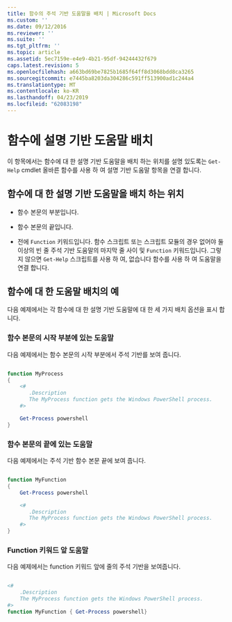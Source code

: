 ```yaml
---
title: 함수의 주석 기반 도움말을 배치 | Microsoft Docs
ms.custom: ''
ms.date: 09/12/2016
ms.reviewer: ''
ms.suite: ''
ms.tgt_pltfrm: ''
ms.topic: article
ms.assetid: 5ec7159e-e4e9-4b21-95df-94244432f679
caps.latest.revision: 5
ms.openlocfilehash: a663bd69be7825b1685f64ff8d3068bdd8ca3265
ms.sourcegitcommit: e7445ba8203da304286c591ff513900ad1c244a4
ms.translationtype: MT
ms.contentlocale: ko-KR
ms.lasthandoff: 04/23/2019
ms.locfileid: "62083198"
---
```

# <a name="placing-comment-based-help-in-functions"></a>함수에 설명 기반 도움말 배치

이 항목에서는 함수에 대 한 설명 기반 도움말을 배치 하는 위치를 설명 있도록는 `Get-Help` cmdlet 올바른 함수를 사용 하 여 설명 기반 도움말 항목을 연결 합니다.

## <a name="where-to-place-comment-based-help-for-a-function"></a>함수에 대 한 설명 기반 도움말을 배치 하는 위치

- 함수 본문의 부분입니다.

- 함수 본문의 끝입니다.

- 전에 `Function` 키워드입니다. 함수 스크립트 또는 스크립트 모듈의 경우 없어야 둘 이상의 빈 줄 주석 기반 도움말의 마지막 줄 사이 및 `Function` 키워드입니다. 그렇지 않으면 `Get-Help` 스크립트를 사용 하 여, 없습니다 함수를 사용 하 여 도움말을 연결 합니다.

## <a name="examples-of-help-placement-in-a-function"></a>함수에 대 한 도움말 배치의 예

 다음 예제에서는 각 함수에 대 한 설명 기반 도움말에 대 한 세 가지 배치 옵션을 표시 합니다.

### <a name="help-at-the-beginning-of-a-function-body"></a>함수 본문의 시작 부분에 있는 도움말

 다음 예제에서는 함수 본문의 시작 부분에서 주석 기반를 보여 줍니다.

```powershell

function MyProcess
{
    <#
       .Description
       The MyProcess function gets the Windows PowerShell process.
    #>

    Get-Process powershell
}

```

### <a name="help-at-the-end-of-a-function-body"></a>함수 본문의 끝에 있는 도움말

 다음 예제에서는 주석 기반 함수 본문 끝에 보여 줍니다.

```powershell

function MyFunction
{
    Get-Process powershell

    <#
       .Description
       The MyProcess function gets the Windows PowerShell process.
    #>
}

```

### <a name="help-before-the-function-keyword"></a>Function 키워드 앞 도움말

 다음 예제에서는 function 키워드 앞에 줄의 주석 기반을 보여줍니다.

```powershell

<#
    .Description
    The MyProcess function gets the Windows PowerShell process.
#>
function MyFunction { Get-Process powershell}

```